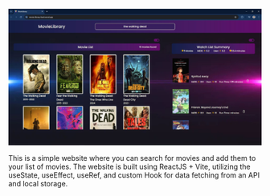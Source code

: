 ![Movie Library](./src/assets/MovieLibrary.JPG)

This is a simple website where you can search for movies and add them to your list of movies. The website is built using ReactJS + Vite, utilizing the useState, useEffect, useRef, and custom Hook for data fetching from an API and local storage.
